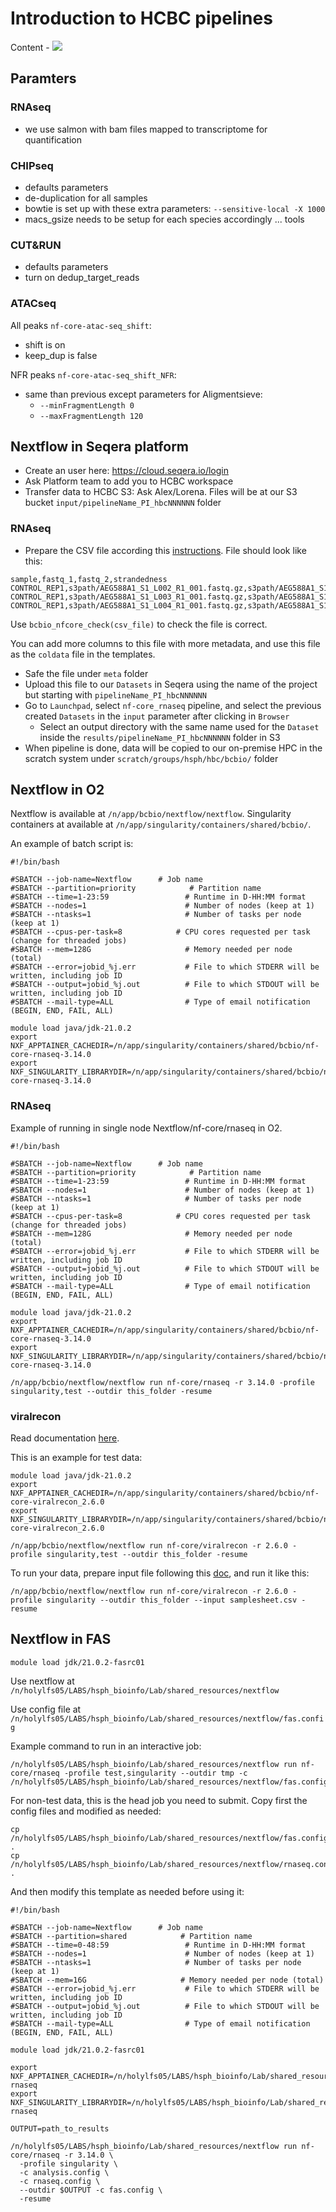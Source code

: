 # Introduction to HCBC pipelines

Content - ![](https://img.shields.io/badge/status-WorkInProgress-yellow)

## Paramters

### RNAseq

- we use salmon with bam files mapped to transcriptome for quantification

### CHIPseq

- defaults parameters
- de-duplication for all samples
- bowtie is set up with these extra parameters: `--sensitive-local -X 1000`
- macs_gsize needs to be setup for each species accordingly ... tools

### CUT&RUN

- defaults parameters
- turn on dedup_target_reads

### ATACseq

All peaks `nf-core-atac-seq_shift`:
- shift is on
- keep_dup is false

NFR peaks `nf-core-atac-seq_shift_NFR`:
- same than previous except parameters for Aligmentsieve:
  - `--minFragmentLength 0`
  - `--maxFragmentLength 120`

## Nextflow in Seqera platform

- Create an user here: https://cloud.seqera.io/login
- Ask Platform team to add you to HCBC workspace
- Transfer data to HCBC S3: Ask Alex/Lorena. Files will be at our S3 bucket `input/pipelineName_PI_hbcNNNNNN` folder

### RNAseq

- Prepare the CSV file according this [instructions](https://nf-co.re/rnaseq/3.14.0/docs/usage#multiple-runs-of-the-same-sample). File should look like this:

```csv
sample,fastq_1,fastq_2,strandedness
CONTROL_REP1,s3path/AEG588A1_S1_L002_R1_001.fastq.gz,s3path/AEG588A1_S1_L002_R2_001.fastq.gz,auto
CONTROL_REP1,s3path/AEG588A1_S1_L003_R1_001.fastq.gz,s3path/AEG588A1_S1_L003_R2_001.fastq.gz,auto
CONTROL_REP1,s3path/AEG588A1_S1_L004_R1_001.fastq.gz,s3path/AEG588A1_S1_L004_R2_001.fastq.gz,auto
```

Use `bcbio_nfcore_check(csv_file)` to check the file is correct.

You can add more columns to this file with more metadata, and use this file as the `coldata` file in the templates.

- Safe the file under `meta` folder
- Upload this file to our `Datasets` in Seqera using the name of the project but starting with `pipelineName_PI_hbcNNNNNN`
- Go to `Launchpad`, select `nf-core_rnaseq` pipeline, and select the previous created `Datasets` in the `input` parameter after clicking in `Browser`
  - Select an output directory with the same name used for the `Dataset` inside the `results/pipelineName_PI_hbcNNNNNN` folder in S3
- When pipeline is done, data will be copied to our on-premise HPC in the scratch system under `scratch/groups/hsph/hbc/bcbio/` folder


## Nextflow in O2

Nextflow is available at `/n/app/bcbio/nextflow/nextflow`. 
Singularity containers at available at `/n/app/singularity/containers/shared/bcbio/`.

An example of batch script is:

```
#!/bin/bash

#SBATCH --job-name=Nextflow      # Job name
#SBATCH --partition=priority            # Partition name
#SBATCH --time=1-23:59                 # Runtime in D-HH:MM format
#SBATCH --nodes=1                      # Number of nodes (keep at 1)
#SBATCH --ntasks=1                     # Number of tasks per node (keep at 1)
#SBATCH --cpus-per-task=8            # CPU cores requested per task (change for threaded jobs)
#SBATCH --mem=128G                     # Memory needed per node (total)
#SBATCH --error=jobid_%j.err           # File to which STDERR will be written, including job ID
#SBATCH --output=jobid_%j.out          # File to which STDOUT will be written, including job ID
#SBATCH --mail-type=ALL                # Type of email notification (BEGIN, END, FAIL, ALL)

module load java/jdk-21.0.2
export NXF_APPTAINER_CACHEDIR=/n/app/singularity/containers/shared/bcbio/nf-core-rnaseq-3.14.0
export NXF_SINGULARITY_LIBRARYDIR=/n/app/singularity/containers/shared/bcbio/nf-core-rnaseq-3.14.0
```

### RNAseq

Example of running in single node Nextflow/nf-core/rnaseq in O2.

```
#!/bin/bash

#SBATCH --job-name=Nextflow      # Job name
#SBATCH --partition=priority            # Partition name
#SBATCH --time=1-23:59                 # Runtime in D-HH:MM format
#SBATCH --nodes=1                      # Number of nodes (keep at 1)
#SBATCH --ntasks=1                     # Number of tasks per node (keep at 1)
#SBATCH --cpus-per-task=8            # CPU cores requested per task (change for threaded jobs)
#SBATCH --mem=128G                     # Memory needed per node (total)
#SBATCH --error=jobid_%j.err           # File to which STDERR will be written, including job ID
#SBATCH --output=jobid_%j.out          # File to which STDOUT will be written, including job ID
#SBATCH --mail-type=ALL                # Type of email notification (BEGIN, END, FAIL, ALL)

module load java/jdk-21.0.2
export NXF_APPTAINER_CACHEDIR=/n/app/singularity/containers/shared/bcbio/nf-core-rnaseq-3.14.0
export NXF_SINGULARITY_LIBRARYDIR=/n/app/singularity/containers/shared/bcbio/nf-core-rnaseq-3.14.0

/n/app/bcbio/nextflow/nextflow run nf-core/rnaseq -r 3.14.0 -profile singularity,test --outdir this_folder -resume
```

### viralrecon

Read documentation [here](https://nf-co.re/viralrecon/2.6.0/). 


This is an example for test data:

```
module load java/jdk-21.0.2
export NXF_APPTAINER_CACHEDIR=/n/app/singularity/containers/shared/bcbio/nf-core-viralrecon_2.6.0
export NXF_SINGULARITY_LIBRARYDIR=/n/app/singularity/containers/shared/bcbio/nf-core-viralrecon_2.6.0

/n/app/bcbio/nextflow/nextflow run nf-core/viralrecon -r 2.6.0 -profile singularity,test --outdir this_folder -resume

```
To run your data, prepare input file following this [doc](https://nf-co.re/viralrecon/2.6.0/docs/usage/#samplesheet-format), and run it like this:

```
/n/app/bcbio/nextflow/nextflow run nf-core/viralrecon -r 2.6.0 -profile singularity --outdir this_folder --input samplesheet.csv -resume
```


## Nextflow in FAS


```
module load jdk/21.0.2-fasrc01
```

Use nextflow at `/n/holylfs05/LABS/hsph_bioinfo/Lab/shared_resources/nextflow`

Use config file at `/n/holylfs05/LABS/hsph_bioinfo/Lab/shared_resources/nextflow/fas.config`

Example command to run in an interactive job:

```
/n/holylfs05/LABS/hsph_bioinfo/Lab/shared_resources/nextflow run nf-core/rnaseq -profile test,singularity --outdir tmp -c /n/holylfs05/LABS/hsph_bioinfo/Lab/shared_resources/nextflow/fas.config
```

For non-test data, this is the head job you need to submit. Copy first the config files and modified as  needed:

```
cp /n/holylfs05/LABS/hsph_bioinfo/Lab/shared_resources/nextflow/fas.config .
cp /n/holylfs05/LABS/hsph_bioinfo/Lab/shared_resources/nextflow/rnaseq.config .
```

And then modify this template as needed before using it:

```
#!/bin/bash

#SBATCH --job-name=Nextflow      # Job name
#SBATCH --partition=shared            # Partition name
#SBATCH --time=0-48:59                 # Runtime in D-HH:MM format
#SBATCH --nodes=1                      # Number of nodes (keep at 1)
#SBATCH --ntasks=1                     # Number of tasks per node (keep at 1)
#SBATCH --mem=16G                     # Memory needed per node (total)
#SBATCH --error=jobid_%j.err           # File to which STDERR will be written, including job ID
#SBATCH --output=jobid_%j.out          # File to which STDOUT will be written, including job ID
#SBATCH --mail-type=ALL                # Type of email notification (BEGIN, END, FAIL, ALL)

module load jdk/21.0.2-fasrc01

export NXF_APPTAINER_CACHEDIR=/n/holylfs05/LABS/hsph_bioinfo/Lab/shared_resources/nextflow/nfcore-rnaseq
export NXF_SINGULARITY_LIBRARYDIR=/n/holylfs05/LABS/hsph_bioinfo/Lab/shared_resources/nextflow/nfcore-rnaseq

OUTPUT=path_to_results

/n/holylfs05/LABS/hsph_bioinfo/Lab/shared_resources/nextflow run nf-core/rnaseq -r 3.14.0 \
  -profile singularity \
  -c analysis.config \
  -c rnaseq.config \ 
  --outdir $OUTPUT -c fas.config \
  -resume
```
